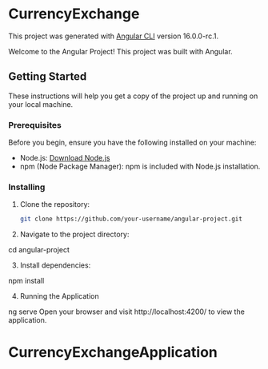 # CurrencyExchange

This project was generated with [Angular CLI](https://github.com/angular/angular-cli) version 16.0.0-rc.1.

Welcome to the Angular Project! This project was built with Angular.

## Getting Started

These instructions will help you get a copy of the project up and running on your local machine.

### Prerequisites

Before you begin, ensure you have the following installed on your machine:

- Node.js: [Download Node.js](https://nodejs.org/)
- npm (Node Package Manager): npm is included with Node.js installation.

### Installing

1. Clone the repository:

   ```bash
   git clone https://github.com/your-username/angular-project.git

2. Navigate to the project directory:

cd angular-project

3. Install dependencies:

npm install

4. Running the Application

ng serve
Open your browser and visit http://localhost:4200/ to view the application.


# CurrencyExchangeApplication
